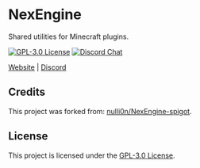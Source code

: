 # NexEngine

Shared utilities for Minecraft plugins.

[![GPL-3.0 License][gpl-badge]][gpl-url]
[![Discord Chat][discord-badge]][discord-url]

[gpl-badge]: https://img.shields.io/badge/license-GPLv3-blue.svg
[gpl-url]: https://github.com/TribufuForks/NexEngine/blob/master/LICENSE.txt
[discord-badge]: https://img.shields.io/discord/276504514616623104.svg?logo=discord&style=flat-square
[discord-url]: https://www.tribufu.com/discord

[Website](https://www.tribufu.com) |
[Discord](https://www.tribufu.com/discord)

## Credits

This project was forked from: [nulli0n/NexEngine-spigot].

[nulli0n/NexEngine-spigot]: https://github.com/nulli0n/NexEngine-spigot

## License

This project is licensed under the [GPL-3.0 License].

[GPL-3.0 License]: https://github.com/TribufuForks/NexEngine/blob/master/LICENSE.txt
